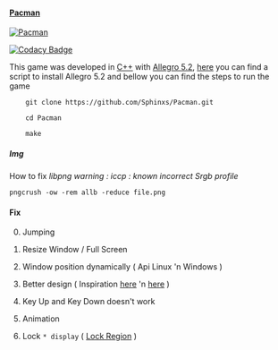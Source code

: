 
#### [Pacman](https://github.com/Sphinxs/Pacman)

[![Pacman](https://i.imgur.com/13lwVrC.png)](https://github.com/Sphinxs/Pacman)

[![Codacy Badge](https://api.codacy.com/project/badge/Grade/7b4cabacd3d54d49895199a748e15184)](https://www.codacy.com/app/Sphinxs/Pacman?utm_source=github.com&amp;utm_medium=referral&amp;utm_content=Sphinxs/Pacman&amp;utm_campaign=Badge_Grade)

This game was developed in [C++](http://www.cplusplus.com) with [Allegro 5.2](https://www.allegro.cc/manual/5/), [here](https://github.com/Sphinxs/Scripts/blob/master/Allegro.sh) you can find a script to install Allegro 5.2 and bellow you can find the steps to run the game

```shell
    git clone https://github.com/Sphinxs/Pacman.git

    cd Pacman

    make
```

##### Img

How to fix *libpng warning : iccp : known incorrect Srgb profile*

`pngcrush -ow -rem allb -reduce file.png`

#### Fix

0. Jumping

1. Resize Window / Full Screen

2. Window position dynamically ( Api Linux 'n Windows )

3. Better design ( Inspiration [here](http://joshkelle.com/projects/pacman.html) 'n [here](https://dribbble.com/shots/4008559-Let-s-Play-Label) )

4. Key Up and Key Down doesn't work

5. Animation

6. Lock `* display` ( [Lock Region](https://www.allegro.cc/manual/5/ALLEGRO_LOCKED_REGION) )